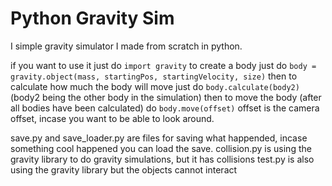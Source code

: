 # Python Gravity Sim
I simple gravity simulator I made from scratch in python.

if you want to use it just do ```import gravity```
to create a body just do ```body = gravity.object(mass, startingPos, startingVelocity, size)```
then to calculate how much the body will move just do ```body.calculate(body2)``` (body2 being the other body in the simulation)
then to move the body (after all bodies have been calculated) do ```body.move(offset)``` offset is the camera offset, incase you want to be able to look around.

save.py and save_loader.py are files for saving what happended, incase something cool happened you can load the save.
collision.py is using the gravity library to do gravity simulations, but it has collisions
test.py is also using the gravity library but the objects cannot interact
